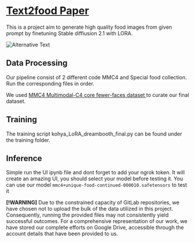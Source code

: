 # [Text2food Paper](https://drive.google.com/file/d/1PgcdS6RmvcOIN32PbTyw_q9A7Mr8WEHU/view?usp=sharing)
This is a project aim to generate high quality food images from given prompt by finetuning Stable diffiusion 2.1 with LORA.

![Alternative Text](poster.png)


## Data Processing
Our pipeline consist of 2 different code MMC4 and Special food collection. Run the corresponding files in order. 

We used [MMC4 Multimodal-C4 core fewer-faces dataset ](https://github.com/allenai/mmc4#corpus-stats-v11) to curate our final dataset. 

## Training
The training script kohya_LoRA_dreambooth_final.py can be found under the training folder.

## Inference
Simple run the UI ipynb file and dont forget to add your ngrok token. It will create an amazing UI, you should select your model before testing it. You can use our model `mmc4+unique-food-continued-000010.safetensors` to test it

 **[!WARNING]**
Due to the constrained capacity of GitLab repositories, we have chosen not to upload the bulk of the data utilized in this project. Consequently, running the provided files may not consistently yield successful outcomes. For a comprehensive representation of our work, we have stored our complete efforts on Google Drive, accessible through the account details that have been provided to us.
